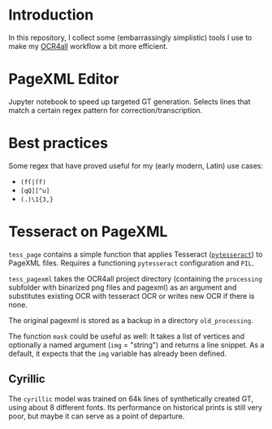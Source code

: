 # Introduction

In this repository, I collect some (embarrassingly simplistic) tools I use to make my [OCR4all](https://github.com/OCR4all) workflow a bit more efficient.

# PageXML Editor

Jupyter notebook to speed up targeted GT generation. Selects lines that match a certain regex pattern for correction/transcription.

# Best practices

Some regex that have proved useful for my (early modern, Latin) use cases:

* `(fſ|ſf)`
* `[qQ][^u]`
* `(.)\1{3,}`

# Tesseract on PageXML

`tess_page` contains a simple function that applies Tesseract ([`pytesseract`](https://pypi.org/project/pytesseract/)) to PageXML files. Requires a functioning `pytesseract` configuration and `PIL`.

`tess_pagexml` takes the OCR4all project directory (containing the `processing` subfolder with binarized png files and pagexml) as an argument and substitutes existing OCR with tesseract OCR or writes new OCR if there is none.

The original pagexml is stored as a backup in a directory `old_processing`.

The function `mask` could be useful as well: It takes a list of vertices and optionally a named argument (`img` = "string") and returns a line snippet. As a default, it expects that the `img` variable has already been defined.

## Cyrillic

The `cyrillic` model was trained on 64k lines of synthetically created GT, using about 8 different fonts. Its performance on historical prints is still very poor, but maybe it can serve as a point of departure.
